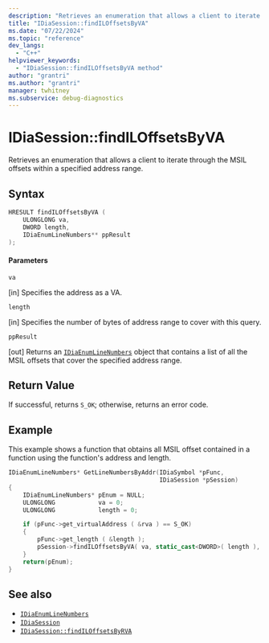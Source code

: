 ```yaml
---
description: "Retrieves an enumeration that allows a client to iterate through the MSIL offsets within a specified virtual address (VA) range."
title: "IDiaSession::findILOffsetsByVA"
ms.date: "07/22/2024"
ms.topic: "reference"
dev_langs:
  - "C++"
helpviewer_keywords:
  - "IDiaSession::findILOffsetsByVA method"
author: "grantri"
ms.author: "grantri"
manager: twhitney
ms.subservice: debug-diagnostics
---
```

# IDiaSession::findILOffsetsByVA

Retrieves an enumeration that allows a client to iterate through the MSIL offsets within a specified address range.

## Syntax

```C++
HRESULT findILOffsetsByVA (
    ULONGLONG va,
    DWORD length,
    IDiaEnumLineNumbers** ppResult
);
```

#### Parameters

`va`

[in] Specifies the address as a VA.

`length`

[in] Specifies the number of bytes of address range to cover with this query.

`ppResult`

[out] Returns an [`IDiaEnumLineNumbers`](../../debugger/debug-interface-access/idiaenumlinenumbers.md) object that contains a list of all the MSIL offsets that cover the specified address range.

## Return Value

If successful, returns `S_OK`; otherwise, returns an error code.

## Example

This example shows a function that obtains all MSIL offset contained in a function using the function's address and length.

```C++
IDiaEnumLineNumbers* GetLineNumbersByAddr(IDiaSymbol *pFunc,
                                          IDiaSession *pSession)
{
    IDiaEnumLineNumbers* pEnum = NULL;
    ULONGLONG            va = 0;
    ULONGLONG            length = 0;

    if (pFunc->get_virtualAddress ( &rva ) == S_OK)
    {
        pFunc->get_length ( &length );
        pSession->findILOffsetsByVA( va, static_cast<DWORD>( length ), &pEnum );
    }
    return(pEnum);
}
```

## See also

- [`IDiaEnumLineNumbers`](../../debugger/debug-interface-access/idiaenumlinenumbers.md)
- [`IDiaSession`](../../debugger/debug-interface-access/idiasession.md)
- [`IDiaSession::findILOffsetsByRVA`](../../debugger/debug-interface-access/idiasession-findlinesbyrva.md)
